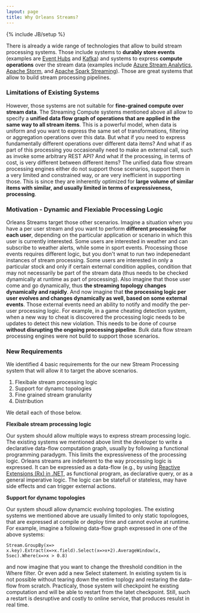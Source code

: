 ```yaml
---
layout: page
title: Why Orleans Streams?
---
```

{% include JB/setup %}


There is already a wide range of technologies that allow to build stream processing systems.
Those include systems to **durably store events** (examples are [Event Hubs](http://azure.microsoft.com/en-us/services/event-hubs/) and [Kafka](http://kafka.apache.org/)) and systems to express **compute operations** over the stream data (examples include [Azure Stream Analytics](http://azure.microsoft.com/en-us/services/stream-analytics/), [Apache Storm](https://storm.apache.org/), and [Apache Spark Streaming](https://spark.apache.org/streaming/)). Those are great systems that allow to build  stream processing pipelines.

### Limitations of Existing Systems

However, those systems are not suitable for **fine-grained compute over stream data**. The Streaming Compute systems mentioned above all allow to specify a **unified data flow graph of operations that are applied in the same way to all stream items**. This is a powerful model, when data is uniform and you want to express the same set of transformations, filtering or aggregation operations over this data.
But what if you need to express fundamentally different operations over different data items? And what if as part of this processing you occasionally need to make an external call, such as invoke some arbitrary REST API? And what if the processing, in terms of cost, is very different between different items? The unified data flow stream processing engines either do not support those scenarios, support them in a very limited and constrained way, or are very inefficient in supporting those. This is since they are inherently optimized for **large volume of similar items with similar, and usually limited in terms of expressiveness, processing**.

### Motivation - Dynamic and Flexiable Processing Logic

Orleans Streams target those other scenarios. Imagine a situation when you have a per user stream and you want to perform **different processing for each user**, depending on the particular application or scenario in which this user is currently interested. Some users are interested in weather and can subscribe to weather alerts, while some in sport events. Processing those events requires different logic, but you don't wnat to run two indepenedant instances of stream processing.
Some users are interested in only a particular stock and only if certain external condition applies, condition that may not necessarily be part of the stream data (thus needs to be checked dynamically at runtime as part of processing). Also imagine that those user come and go dynamically, thus **the streaming topology changes dynamically and rapidly**. And now imagine that **the processing logic per user evolves and changes dynamically as well, based on some external events**. Those external events need an ability to notify and modify the per-user processing logic. For example, in a game cheating detection system, when a new way to cheat is discovered the processing logic needs to be updates to detect this new violation. This needs to be done of course **without disrupting the ongoing processing pipeline**. Bulk data flow stream processing engines were not build to support those scenarios.

### New Requirements

We identified 4 basic requirements for the our new Stream Processing system that will allow it to target the above scenarios.

1. Flexibale stream processing logic
2. Support for dynamc topologies
3. Fine grained stream granularity
4. Distribution

We detail each of those below.

**Flexibale stream processing logic**

Our system should allow multiple ways to express stream processing logic. The existing systems we mentioned above limit the developer to write a declarative data-flow computation graph, usually by following a functional programming paradygm. This limits the expressiveness of the processing logic. Orleans streams are indeferent to the way processing logic is expressed. It can be expressied as a data-flow (e.g., by using [Reactive Extensions (Rx) in .NET](https://msdn.microsoft.com/en-us/data/gg577609.aspx), as functional program, as declarative query, or as a general imperative logic. The logic can be statefull or stateless, may have side effects and can trigger external actions.

**Support for dynamc topologies**

Our system shoudl allow dynamcic evolving topologies. The existing systems we mentioned above are usually limited to only static topologoes, that are expressed at compile or deploy time and cannot evolve at runtime. For example, imagine a following data-flow graph expressed in one of the above systems:

``
Stream.GroupBy(x=> x.key).Extract(x=>x.field).Select(x=>x+2).AverageWindow(x, 5sec).Where(x=>x > 0.8) 
``

and now imagine that you want to change the threshold condition in the Where filter. Or even add a new Select statement. In existing system tis is not possible without tearing down the entire toplogy and restaring the data-flow from scratch. Practicaly, those system will checkpoint he existing computation and will be able to restart from the latet checkpoint. Still, such a restart is desruptive and costly to online service, that produces resulst in real time.






